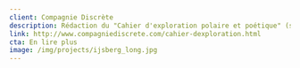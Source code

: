 ```yaml
---
client: Compagnie Discrète
description: Rédaction du "Cahier d'exploration polaire et poétique" (suivi de création)
link: http://www.compagniediscrete.com/cahier-dexploration.html
cta: En lire plus
image: /img/projects/ijsberg_long.jpg
---
```

